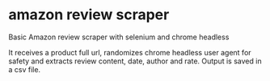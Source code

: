 # amazon review scraper
Basic Amazon review scraper with selenium and chrome headless

It receives a product full url, randomizes chrome headless user agent for safety and extracts review content, date, author and rate. Output is saved in a csv file. 
